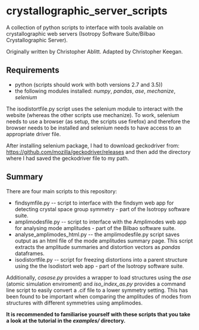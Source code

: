 # crystallographic_server_scripts
A collection of python scripts to interface with tools available on crystallographic web servers (Isotropy Software Suite/Bilbao Crystallographic Server).

Originally written by Christopher Ablitt.
Adapted by Christopher Keegan.
## Requirements

* python (scripts should work with both versions 2.7 and 3.5))
* the following modules installed: _numpy_, _pandas_, _ase_, _mechanize_, _selenium_

The isodistortfile.py script uses the selenium module to interact with the website (whereas the other scripts use mechanize). To work, selenium needs to use a browser (as setup, the scripts use firefox) and therefore the browser needs to be installed and selenium needs to have access to an appropriate driver file.

After installing selenium package, I had to download geckodriver from:
https://github.com/mozilla/geckodriver/releases
and then add the directory where I had saved the geckodriver file to my path.

## Summary

There are four main scripts to this repository:

* findsymfile.py -- script to interface with the findsym web app for detecting crystal space group symmetry - part of the Isotropy software suite.
* amplimodesfile.py -- script to interface with the Amplimodes web app for analysing mode amplitudes - part of the Bilbao software suite.
* analyse_amplimodes_html.py -- the amplimodesfile.py script saves output as an html file of the mode amplitudes summary page. This script extracts the amplitude summaries and distortion vectors as _pandas_ dataframes.
* isodistortfile.py -- script for freezing distortions into a parent structure using the the Isodistort web app - part of the Isotropy software suite.

Additionally, _casase.py_ provides a wrapper to load structures using the _ase_ (atomic simulation enviroment) and _iso_index_as.py_ provides a command line script to easily convert a .cif file to a lower symmetry setting. This has been found to be important when comparing the amplitudes of modes from structures with different symmetries using amplimodes.

**It is recommended to familiarise yourself with these scripts that you take a look at the tutorial in the _examples/_ directory.**

